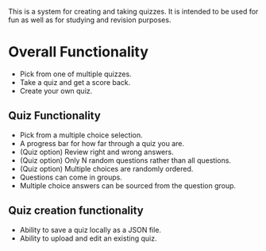 This is a system for creating and taking quizzes. It is intended to be used for fun as well as for studying and revision purposes.

# Overall Functionality

* Pick from one of multiple quizzes.
* Take a quiz and get a score back.
* Create your own quiz.

## Quiz Functionality

* Pick from a multiple choice selection.
* A progress bar for how far through a quiz you are.
* (Quiz option) Review right and wrong answers.
* (Quiz option) Only N random questions rather than all questions.
* (Quiz option) Multiple choices are randomly ordered.
* Questions can come in groups.
* Multiple choice answers can be sourced from the question group.

## Quiz creation functionality

* Ability to save a quiz locally as a JSON file.
* Ability to upload and edit an existing quiz.
